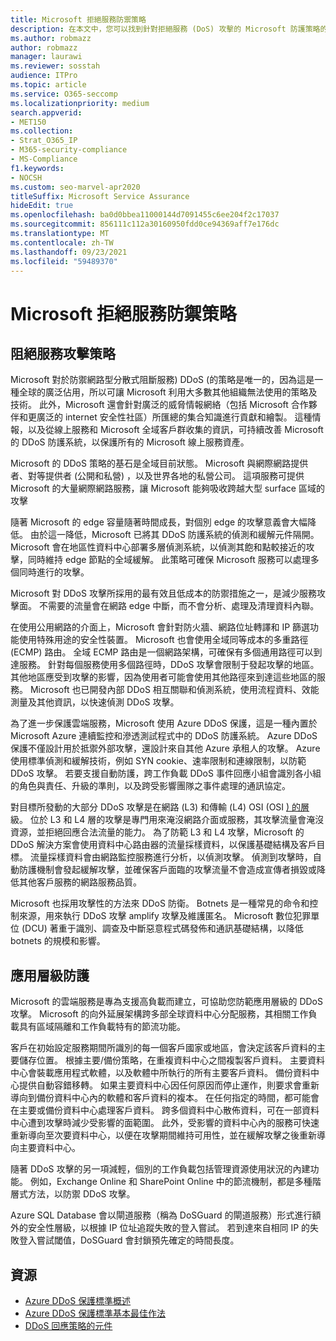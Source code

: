 ```yaml
---
title: Microsoft 拒絕服務防禦策略
description: 在本文中，您可以找到針對拒絕服務 (DoS) 攻擊的 Microsoft 防護策略的概述。
ms.author: robmazz
author: robmazz
manager: laurawi
ms.reviewer: sosstah
audience: ITPro
ms.topic: article
ms.service: O365-seccomp
ms.localizationpriority: medium
search.appverid:
- MET150
ms.collection:
- Strat_O365_IP
- M365-security-compliance
- MS-Compliance
f1.keywords:
- NOCSH
ms.custom: seo-marvel-apr2020
titleSuffix: Microsoft Service Assurance
hideEdit: true
ms.openlocfilehash: ba0d0bbea11000144d7091455c6ee204f2c17037
ms.sourcegitcommit: 856111c112a30160950fdd0ce94369aff7e176dc
ms.translationtype: MT
ms.contentlocale: zh-TW
ms.lasthandoff: 09/23/2021
ms.locfileid: "59489370"
---
```

# <a name="microsoft-denial-of-service-defense-strategy"></a>Microsoft 拒絕服務防禦策略

## <a name="denial-of-service-defense-strategy"></a>阻絕服務攻擊策略

Microsoft 對於防禦網路型分散式阻斷服務) DDoS (的策略是唯一的，因為這是一種全球的廣泛佔用，所以可讓 Microsoft 利用大多數其他組織無法使用的策略及技術。 此外，Microsoft 還會針對廣泛的威脅情報網絡（包括 Microsoft 合作夥伴和更廣泛的 internet 安全性社區）所匯總的集合知識進行貢獻和繪製。 這種情報，以及從線上服務和 Microsoft 全域客戶群收集的資訊，可持續改善 Microsoft 的 DDoS 防護系統，以保護所有的 Microsoft 線上服務資產。

Microsoft 的 DDoS 策略的基石是全域目前狀態。 Microsoft 與網際網路提供者、對等提供者 (公開和私營) ，以及世界各地的私營公司。 這項服務可提供 Microsoft 的大量網際網路服務，讓 Microsoft 能夠吸收跨越大型 surface 區域的攻擊

隨著 Microsoft 的 edge 容量隨著時間成長，對個別 edge 的攻擊意義會大幅降低。 由於這一降低，Microsoft 已將其 DDoS 防護系統的偵測和緩解元件隔開。 Microsoft 會在地區性資料中心部署多層偵測系統，以偵測其飽和點較接近的攻擊，同時維持 edge 節點的全域緩解。 此策略可確保 Microsoft 服務可以處理多個同時進行的攻擊。

Microsoft 對 DDoS 攻擊所採用的最有效且低成本的防禦措施之一，是減少服務攻擊面。 不需要的流量會在網路 edge 中斷，而不會分析、處理及清理資料內聯。

在使用公用網路的介面上，Microsoft 會針對防火牆、網路位址轉譯和 IP 篩選功能使用特殊用途的安全性裝置。 Microsoft 也會使用全域同等成本的多重路徑 (ECMP) 路由。 全域 ECMP 路由是一個網路架構，可確保有多個通用路徑可以到達服務。 針對每個服務使用多個路徑時，DDoS 攻擊會限制于發起攻擊的地區。 其他地區應受到攻擊的影響，因為使用者可能會使用其他路徑來到達這些地區的服務。 Microsoft 也已開發內部 DDoS 相互關聯和偵測系統，使用流程資料、效能測量及其他資訊，以快速偵測 DDoS 攻擊。

為了進一步保護雲端服務，Microsoft 使用 Azure DDoS 保護，這是一種內置於 Microsoft Azure 連續監控和滲透測試程式中的 DDoS 防護系統。 Azure DDoS 保護不僅設計用於抵禦外部攻擊，還設計來自其他 Azure 承租人的攻擊。 Azure 使用標準偵測和緩解技術，例如 SYN cookie、速率限制和連線限制，以防範 DDoS 攻擊。 若要支援自動防護，跨工作負載 DDoS 事件回應小組會識別各小組的角色與責任、升級的準則，以及跨受影響團隊之事件處理的通訊協定。

對目標所發動的大部分 DDoS 攻擊是在網路 (L3) 和傳輸 (L4) OSI (OSI [) 的層](/windows-hardware/drivers/network/windows-network-architecture-and-the-osi-model) 級。 位於 L3 和 L4 層的攻擊是專門用來淹沒網路介面或服務，其攻擊流量會淹沒資源，並拒絕回應合法流量的能力。 為了防範 L3 和 L4 攻擊，Microsoft 的 DDoS 解決方案會使用資料中心路由器的流量採樣資料，以保護基礎結構及客戶目標。 流量採樣資料會由網路監控服務進行分析，以偵測攻擊。 偵測到攻擊時，自動防護機制會發起緩解攻擊，並確保客戶面臨的攻擊流量不會造成宣傳者損毀或降低其他客戶服務的網路服務品質。

Microsoft 也採用攻擊性的方法來 DDoS 防衛。 Botnets 是一種常見的命令和控制來源，用來執行 DDoS 攻擊 amplify 攻擊及維護匿名。 Microsoft 數位犯罪單位 (DCU) 著重于識別、調查及中斷惡意程式碼發佈和通訊基礎結構，以降低 botnets 的規模和影響。

## <a name="application-level-defenses"></a>應用層級防護

Microsoft 的雲端服務是專為支援高負載而建立，可協助您防範應用層級的 DDoS 攻擊。 Microsoft 的向外延展架構跨多部全球資料中心分配服務，其相關工作負載具有區域隔離和工作負載特有的節流功能。

客戶在初始設定服務期間所識別的每一個客戶國家或地區，會決定該客戶資料的主要儲存位置。 根據主要/備份策略，在重複資料中心之間複製客戶資料。 主要資料中心會裝載應用程式軟體，以及軟體中所執行的所有主要客戶資料。 備份資料中心提供自動容錯移轉。 如果主要資料中心因任何原因而停止運作，則要求會重新導向到備份資料中心內的軟體和客戶資料的複本。 在任何指定的時間，都可能會在主要或備份資料中心處理客戶資料。 跨多個資料中心散佈資料，可在一部資料中心遭到攻擊時減少受影響的面範圍。 此外，受影響的資料中心內的服務可快速重新導向至次要資料中心，以便在攻擊期間維持可用性，並在緩解攻擊之後重新導向主要資料中心。

隨著 DDoS 攻擊的另一項減輕，個別的工作負載包括管理資源使用狀況的內建功能。 例如，Exchange Online 和 SharePoint Online 中的節流機制，都是多種階層式方法，以防禦 DDoS 攻擊。

Azure SQL Database 會以閘道服務（稱為 DoSGuard 的閘道服務）形式進行額外的安全性層級，以根據 IP 位址追蹤失敗的登入嘗試。 若到達來自相同 IP 的失敗登入嘗試閾值，DoSGuard 會封鎖預先確定的時間長度。

## <a name="resources"></a>資源

- [Azure DDoS 保護標準概述](/azure/ddos-protection/ddos-protection-overview)
- [Azure DDoS 保護標準基本最佳作法](/azure/ddos-protection/fundamental-best-practices)
- [DDoS 回應策略的元件](/azure/ddos-protection/ddos-response-strategy)
